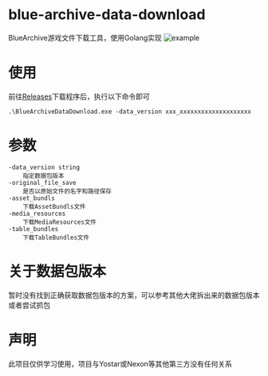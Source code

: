 # blue-archive-data-download
BlueArchive游戏文件下载工具，使用Golang实现
![example](example.gif)

# 使用
前往[Releases](https://github.com/nijinekoyo/blue-archive-data-download/releases)下载程序后，执行以下命令即可
```
.\BlueArchiveDataDownload.exe -data_version xxx_xxxxxxxxxxxxxxxxxxxx
```

# 参数
```
-data_version string
    指定数据包版本
-original_file_save
    是否以原始文件的名字和路径保存
-asset_bundls
    下载AssetBundls文件
-media_resources
    下载MediaResources文件
-table_bundles
    下载TableBundles文件
```

# 关于数据包版本
暂时没有找到正确获取数据包版本的方案，可以参考其他大佬拆出来的数据包版本或者尝试抓包

# 声明
此项目仅供学习使用，项目与Yostar或Nexon等其他第三方没有任何关系